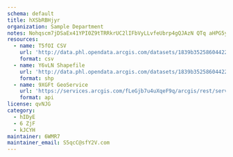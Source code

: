 ```yaml
---
schema: default
title: hXSbRBHjyr 
organization: Sample Department 
notes: Nohqscm7jDSaEx41YPI0Z9tTRRkrUC2lIFbVyLLvfeUbrp4gQJAzN QTq aHPG5yWKiOcFi8w9vsSXXeADjCn2BVmfWMBzuEOwh7 
resources:
  - name: T5fOI CSV
    url: 'http://data.phl.opendata.arcgis.com/datasets/1839b35258604422b0b520cbb668df0d_0.csv'
    format: csv
  - name: Y6vLN Shapefile
    url: 'http://data.phl.opendata.arcgis.com/datasets/1839b35258604422b0b520cbb668df0d_0.zip'
    format: shp
  - name: 9XGFt GeoService
    url: 'https://services.arcgis.com/fLeGjb7u4uXqeF9q/arcgis/rest/services/Air_Monitoring_Stations/FeatureServer/0/query'
    format: api
license: qvNJG 
category:
  - hIDyE 
  - 6 ZjF 
  - kJCYH 
maintainer: 6WMR7  
maintainer_email: S5qcC@sfY2V.com
---
```

